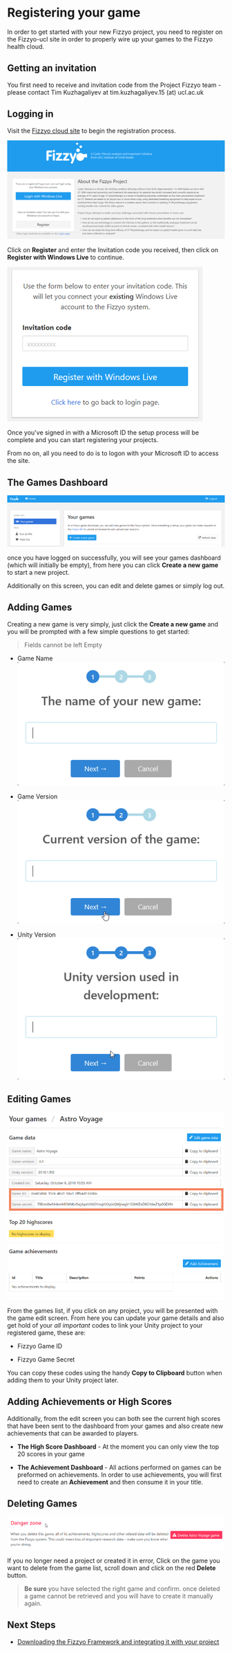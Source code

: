 # Registering your game
 In order to get started with your new Fizzyo project, you need to register on the Fizzyo-ucl site in order to properly wire up your games to the Fizzyo health cloud.

## Getting an invitation
You first need to receive and invitation code from the Project Fizzyo team - please contact Tim Kuzhagaliyev at tim.kuzhagaliyev.15 (at) ucl.ac.uk

## Logging in

Visit the [Fizzyo cloud site](http://fizzyo-ucl.co.uk) to begin the registration process.

![](/Images/FizzyoRegistration.png)

Click on **Register** and enter the Invitation code you received, then click on **Register with Windows Live** to continue.

![](/Images/FizzyoRegistrationCode.png)

Once you've signed in with a Microsoft ID the setup process will be complete and you can start registering your projects.

From no on, all you need to do is to logon with your Microsoft ID to access the site.

## The Games Dashboard

![](/Images/FizzyoGamesHub.png)

once you have logged on successfully, you will see your games dashboard (which will initially be empty), from here you can click **Create a new game** to start a new project.

Additionally on this screen, you can edit and delete games or simply log out.

## Adding Games

Creating a new game is very simply, just click the **Create a new game** and you will be prompted with a few simple questions to get started:

> Fields cannot be left Empty

- Game Name
![](/Images/SetupGame1.png)

- Game Version
![](/Images/SetupGame2.png)

- Unity Version
![](/Images/SetupGame3.png)

## Editing Games

![](/Images/EditGame.png)

From the games list, if you click on any project, you will be presented with the game edit screen.  From here you can update your game details and also get hold of your *all important* codes to link your Unity project to your registered game, these are:

* Fizzyo Game ID

* Fizzyo Game Secret

You can copy these codes using the handy **Copy to Clipboard** button when adding them to your Unity project later.

## Adding Achievements or High Scores

Additionally, from the edit screen you can both see the current high scores that have been sent to the dashboard from your games and also create new achievements that can be awarded to players.

* **The High Score Dashboard** - At the moment you can only view the top 20 scores in your game

* **The Achievement Dashboard** - All actions performed on games can be preformed on achievements.  In order to use achievements, you will first need to create an **Achievement** and then consume it in your title.

## Deleting Games

![](/Images/DeleteGame.png)

If you no longer need a project or created it in error, Click on the game you want to delete from the game list, scroll down and click on the red **Delete** button.

> **Be sure** you have selected the right game and confirm. once deleted a game cannot be retrieved and you will have to create it manually again.

## Next Steps

* [Downloading the Fizzyo Framework and integrating it with your project](/InstallingFizzyoFramework.md)